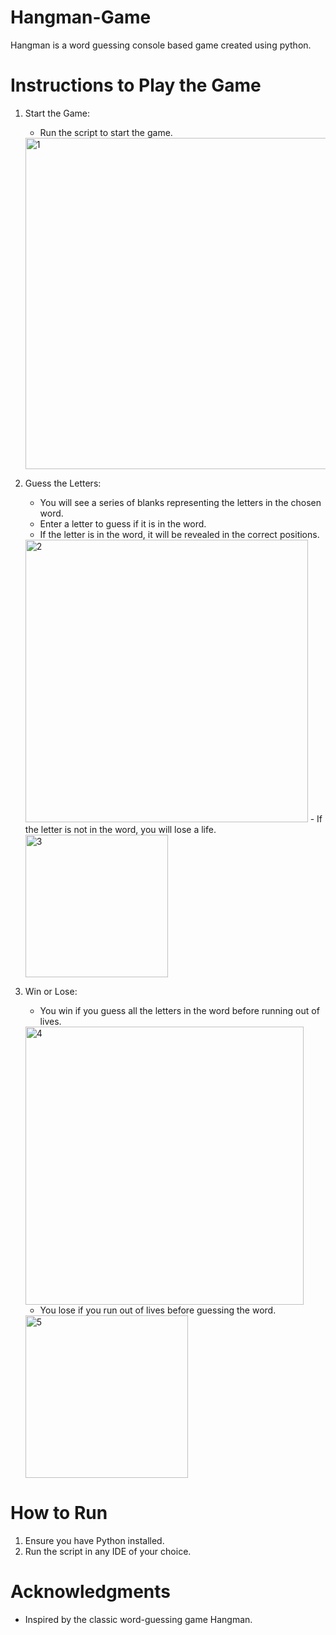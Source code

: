 # Hangman-Game
Hangman is a word guessing console based game created using python.


# Instructions to Play the Game

1. Start the Game:
   - Run the script to start the game.
   <img width="530" alt="1" src="https://github.com/user-attachments/assets/c6c842b3-f258-403d-9878-34ba1c549475">


2. Guess the Letters:
   - You will see a series of blanks representing the letters in the chosen word.
   - Enter a letter to guess if it is in the word.
   - If the letter is in the word, it will be revealed in the correct positions.
   <img width="452" alt="2" src="https://github.com/user-attachments/assets/16ce7c86-5d95-4050-a761-cbf02f34d631">
   - If the letter is not in the word, you will lose a life.
   <img width="228" alt="3" src="https://github.com/user-attachments/assets/0ec575e4-3ac6-452f-80a7-0593f208da7a">


3. Win or Lose:
   - You win if you guess all the letters in the word before running out of lives.
   <img width="445" alt="4" src="https://github.com/user-attachments/assets/96fbe38d-e3e2-4204-9c16-f208044260e6">

   - You lose if you run out of lives before guessing the word.
   <img width="260" alt="5" src="https://github.com/user-attachments/assets/d4402d7b-1267-412e-b206-0674a582df34">



# How to Run

1. Ensure you have Python installed.
2. Run the script in any IDE of your choice.


# Acknowledgments

- Inspired by the classic word-guessing game Hangman.
